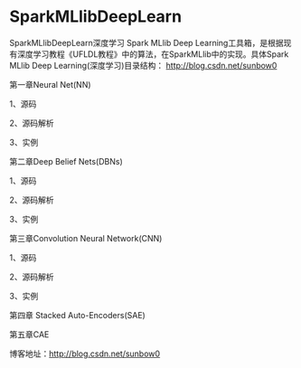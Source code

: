 # SparkMLlibDeepLearn
SparkMLlibDeepLearn深度学习
Spark MLlib Deep Learning工具箱，是根据现有深度学习教程《UFLDL教程》中的算法，在SparkMLlib中的实现。具体Spark MLlib Deep Learning(深度学习)目录结构： http://blog.csdn.net/sunbow0

第一章Neural Net(NN)

1、源码

2、源码解析

3、实例

第二章Deep Belief Nets(DBNs)

1、源码

2、源码解析

3、实例

第三章Convolution Neural Network(CNN)

1、源码

2、源码解析

3、实例

第四章 Stacked Auto-Encoders(SAE)

第五章CAE

博客地址：http://blog.csdn.net/sunbow0
